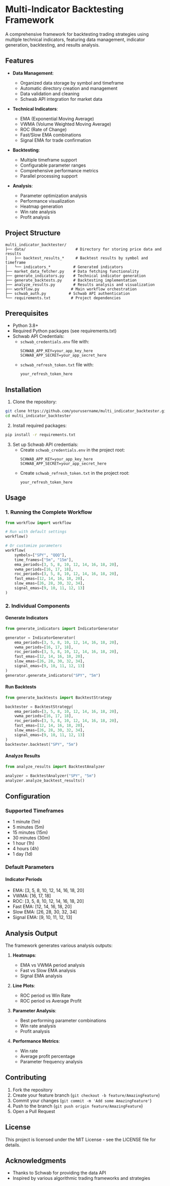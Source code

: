 # Multi-Indicator Backtesting Framework

A comprehensive framework for backtesting trading strategies using multiple technical indicators, featuring data management, indicator generation, backtesting, and results analysis.

## Features

- **Data Management**:

  - Organized data storage by symbol and timeframe
  - Automatic directory creation and management
  - Data validation and cleaning
  - Schwab API integration for market data

- **Technical Indicators**:

  - EMA (Exponential Moving Average)
  - VWMA (Volume Weighted Moving Average)
  - ROC (Rate of Change)
  - Fast/Slow EMA combinations
  - Signal EMA for trade confirmation

- **Backtesting**:

  - Multiple timeframe support
  - Configurable parameter ranges
  - Comprehensive performance metrics
  - Parallel processing support

- **Analysis**:
  - Parameter optimization analysis
  - Performance visualization
  - Heatmap generation
  - Win rate analysis
  - Profit analysis

## Project Structure

```
multi_indicator_backtester/
├── data/                      # Directory for storing price data and results
│   ├── backtest_results_*     # Backtest results by symbol and timeframe
│   └── indicators_*          # Generated indicators
├── market_data_fetcher.py    # Data fetching functionality
├── generate_indicators.py    # Technical indicator generation
├── generate_backtests.py     # Backtesting implementation
├── analyze_results.py        # Results analysis and visualization
├── workflow.py              # Main workflow orchestration
├── schwab_auth.py          # Schwab API authentication
└── requirements.txt         # Project dependencies
```

## Prerequisites

- Python 3.8+
- Required Python packages (see requirements.txt)
- Schwab API Credentials:
  - `schwab_credentials.env` file with:
    ```
    SCHWAB_APP_KEY=your_app_key_here
    SCHWAB_APP_SECRET=your_app_secret_here
    ```
  - `schwab_refresh_token.txt` file with:
    ```
    your_refresh_token_here
    ```

## Installation

1. Clone the repository:

```bash
git clone https://github.com/yourusername/multi_indicator_backtester.git
cd multi_indicator_backtester
```

2. Install required packages:

```bash
pip install -r requirements.txt
```

3. Set up Schwab API credentials:
   - Create `schwab_credentials.env` in the project root:
     ```
     SCHWAB_APP_KEY=your_app_key_here
     SCHWAB_APP_SECRET=your_app_secret_here
     ```
   - Create `schwab_refresh_token.txt` in the project root:
     ```
     your_refresh_token_here
     ```

## Usage

### 1. Running the Complete Workflow

```python
from workflow import workflow

# Run with default settings
workflow()

# Or customize parameters
workflow(
    symbols=["SPY", "QQQ"],
    time_frames=["5m", "15m"],
    ema_periods=[3, 5, 8, 10, 12, 14, 16, 18, 20],
    vwma_periods=[16, 17, 18],
    roc_periods=[3, 5, 8, 10, 12, 14, 16, 18, 20],
    fast_emas=[12, 14, 16, 18, 20],
    slow_emas=[26, 28, 30, 32, 34],
    signal_emas=[9, 10, 11, 12, 13]
)
```

### 2. Individual Components

#### Generate Indicators

```python
from generate_indicators import IndicatorGenerator

generator = IndicatorGenerator(
    ema_periods=[3, 5, 8, 10, 12, 14, 16, 18, 20],
    vwma_periods=[16, 17, 18],
    roc_periods=[3, 5, 8, 10, 12, 14, 16, 18, 20],
    fast_emas=[12, 14, 16, 18, 20],
    slow_emas=[26, 28, 30, 32, 34],
    signal_emas=[9, 10, 11, 12, 13]
)
generator.generate_indicators("SPY", "5m")
```

#### Run Backtests

```python
from generate_backtests import BacktestStrategy

backtester = BacktestStrategy(
    ema_periods=[3, 5, 8, 10, 12, 14, 16, 18, 20],
    vwma_periods=[16, 17, 18],
    roc_periods=[3, 5, 8, 10, 12, 14, 16, 18, 20],
    fast_emas=[12, 14, 16, 18, 20],
    slow_emas=[26, 28, 30, 32, 34],
    signal_emas=[9, 10, 11, 12, 13]
)
backtester.backtest("SPY", "5m")
```

#### Analyze Results

```python
from analyze_results import BacktestAnalyzer

analyzer = BacktestAnalyzer("SPY", "5m")
analyzer.analyze_backtest_results()
```

## Configuration

### Supported Timeframes

- 1 minute (1m)
- 5 minutes (5m)
- 15 minutes (15m)
- 30 minutes (30m)
- 1 hour (1h)
- 4 hours (4h)
- 1 day (1d)

### Default Parameters

#### Indicator Periods

- EMA: [3, 5, 8, 10, 12, 14, 16, 18, 20]
- VWMA: [16, 17, 18]
- ROC: [3, 5, 8, 10, 12, 14, 16, 18, 20]
- Fast EMA: [12, 14, 16, 18, 20]
- Slow EMA: [26, 28, 30, 32, 34]
- Signal EMA: [9, 10, 11, 12, 13]

## Analysis Output

The framework generates various analysis outputs:

1. **Heatmaps**:

   - EMA vs VWMA period analysis
   - Fast vs Slow EMA analysis
   - Signal EMA analysis

2. **Line Plots**:

   - ROC period vs Win Rate
   - ROC period vs Average Profit

3. **Parameter Analysis**:

   - Best performing parameter combinations
   - Win rate analysis
   - Profit analysis

4. **Performance Metrics**:
   - Win rate
   - Average profit percentage
   - Parameter frequency analysis

## Contributing

1. Fork the repository
2. Create your feature branch (`git checkout -b feature/AmazingFeature`)
3. Commit your changes (`git commit -m 'Add some AmazingFeature'`)
4. Push to the branch (`git push origin feature/AmazingFeature`)
5. Open a Pull Request

## License

This project is licensed under the MIT License - see the LICENSE file for details.

## Acknowledgments

- Thanks to Schwab for providing the data API
- Inspired by various algorithmic trading frameworks and strategies
